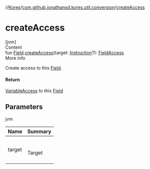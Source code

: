 //[Kores](../index.md)/[com.github.jonathanxd.kores.util.conversion](index.md)/[createAccess](create-access.md)



# createAccess  
[jvm]  
Content  
fun [Field](https://docs.oracle.com/javase/8/docs/api/java/lang/reflect/Field.html).[createAccess](create-access.md)(target: [Instruction](../com.github.jonathanxd.kores/-instruction/index.md)?): [FieldAccess](../com.github.jonathanxd.kores.base/-field-access/index.md)  
More info  


Create access to this [Field](https://docs.oracle.com/javase/8/docs/api/java/lang/reflect/Field.html).



#### Return  


[VariableAccess](../com.github.jonathanxd.kores.base/-variable-access/index.md) to this [Field](https://docs.oracle.com/javase/8/docs/api/java/lang/reflect/Field.html)



## Parameters  
  
jvm  
  
|  Name|  Summary| 
|---|---|
| <a name="com.github.jonathanxd.kores.util.conversion//createAccess/java.lang.reflect.Field#com.github.jonathanxd.kores.Instruction?/PointingToDeclaration/"></a>target| <a name="com.github.jonathanxd.kores.util.conversion//createAccess/java.lang.reflect.Field#com.github.jonathanxd.kores.Instruction?/PointingToDeclaration/"></a><br><br>Target<br><br>
  
  




